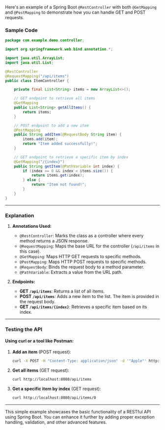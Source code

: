 Here's an example of a Spring Boot `@RestController` with both `@GetMapping` and `@PostMapping` to demonstrate how you can handle GET and POST requests.

### Sample Code

```java
package com.example.demo.controller;

import org.springframework.web.bind.annotation.*;

import java.util.ArrayList;
import java.util.List;

@RestController
@RequestMapping("/api/items")
public class ItemController {

    private final List<String> items = new ArrayList<>();

    // GET endpoint to retrieve all items
    @GetMapping
    public List<String> getAllItems() {
        return items;
    }

    // POST endpoint to add a new item
    @PostMapping
    public String addItem(@RequestBody String item) {
        items.add(item);
        return "Item added successfully!";
    }

    // GET endpoint to retrieve a specific item by index
    @GetMapping("/{index}")
    public String getItem(@PathVariable int index) {
        if (index >= 0 && index < items.size()) {
            return items.get(index);
        } else {
            return "Item not found!";
        }
    }
}
```

---

### Explanation

1. **Annotations Used:**
   - `@RestController`: Marks the class as a controller where every method returns a JSON response.
   - `@RequestMapping`: Maps the base URL for the controller (`/api/items` in this case).
   - `@GetMapping`: Maps HTTP GET requests to specific methods.
   - `@PostMapping`: Maps HTTP POST requests to specific methods.
   - `@RequestBody`: Binds the request body to a method parameter.
   - `@PathVariable`: Extracts a value from the URL path.

2. **Endpoints:**
   - **GET `/api/items`**: Returns a list of all items.
   - **POST `/api/items`**: Adds a new item to the list. The item is provided in the request body.
   - **GET `/api/items/{index}`**: Retrieves a specific item based on its index.

---

### Testing the API

#### Using **curl** or a tool like **Postman**:

1. **Add an item** (POST request):
   ```bash
   curl -X POST -H "Content-Type: application/json" -d '"Apple"' http://localhost:8080/api/items
   ```

2. **Get all items** (GET request):
   ```bash
   curl http://localhost:8080/api/items
   ```

3. **Get a specific item by index** (GET request):
   ```bash
   curl http://localhost:8080/api/items/0
   ```

---

This simple example showcases the basic functionality of a RESTful API using Spring Boot. You can enhance it further by adding proper exception handling, validation, and other advanced features.